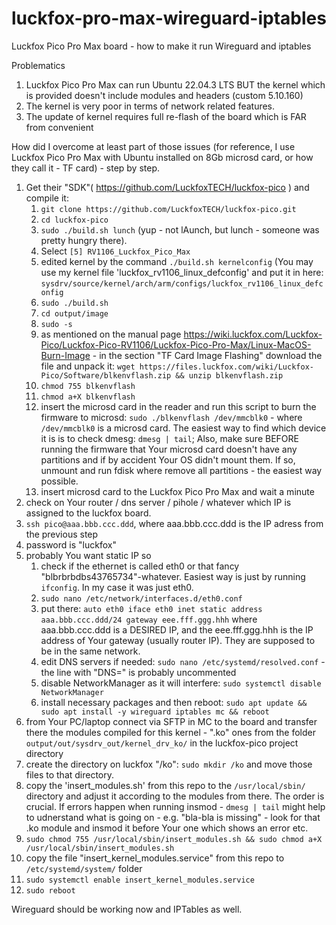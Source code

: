# luckfox-pro-max-wireguard-iptables
Luckfox Pico Pro Max board - how to make it run Wireguard and iptables

Problematics
1. Luckfox Pico Pro Max can run Ubuntu 22.04.3 LTS BUT the kernel which is provided doesn't include modules and headers (custom 5.10.160)
2. The kernel is very poor in terms of network related features.
3. The update of kernel requires full re-flash of the board which is FAR from convenient

How did I overcome at least part of those issues (for reference, I use Luckfox Pico Pro Max with Ubuntu installed on 8Gb microsd card, or how they call it - TF card) - step by step.
1. Get their "SDK"( https://github.com/LuckfoxTECH/luckfox-pico ) and compile it:
   1. `git clone https://github.com/LuckfoxTECH/luckfox-pico.git`
   2. `cd luckfox-pico`
   3. `sudo ./build.sh lunch` (yup - not lAunch, but lunch - someone was pretty hungry there).
   4. Select `[5] RV1106_Luckfox_Pico_Max`
   5. edited kernel by the command `./build.sh kernelconfig` (You may use my kernel file 'luckfox_rv1106_linux_defconfig' and put it in here: `sysdrv/source/kernel/arch/arm/configs/luckfox_rv1106_linux_defconfig`
   6. `sudo ./build.sh`
   7. `cd output/image`
   8. `sudo -s`
   9. as mentioned on the manual page https://wiki.luckfox.com/Luckfox-Pico/Luckfox-Pico-RV1106/Luckfox-Pico-Pro-Max/Linux-MacOS-Burn-Image   - in the section "TF Card Image Flashing" download the file and unpack it: `wget https://files.luckfox.com/wiki/Luckfox-Pico/Software/blkenvflash.zip && unzip blkenvflash.zip`
   10. `chmod 755 blkenvflash`
   11. `chmod a+X blkenvflash`
   12. insert the microsd card in the reader and run this script to burn the firmware to microsd: `sudo ./blkenvflash /dev/mmcblk0` - where `/dev/mmcblk0` is a microsd card. The easiest way to find which device it is is to check dmesg: `dmesg | tail`; Also, make sure BEFORE running the firmware that Your microsd card doesn't have any partitions and if by accident Your OS didn't mount them. If so, unmount and run fdisk where remove all partitions - the easiest way possible.
   13. insert microsd card to the Luckfox Pico Pro Max and wait a minute
2. check on Your router / dns server / pihole / whatever which IP is assigned to the luckfox board.
3. `ssh pico@aaa.bbb.ccc.ddd`, where aaa.bbb.ccc.ddd is the IP adress from the previous step
4. password is "luckfox"
5. probably You want static IP so
   1. check if the ethernet is called eth0 or that fancy "blbrbrbdbs43765734"-whatever. Easiest way is just by running `ifconfig`. In my case it was just eth0.
   2. `sudo nano /etc/network/interfaces.d/eth0.conf`
   3. put there:
`auto eth0
iface eth0 inet static
        address aaa.bbb.ccc.ddd/24
        gateway eee.fff.ggg.hhh`
      where aaa.bbb.ccc.ddd is a DESIRED IP, and the eee.fff.ggg.hhh is the IP address of Your gateway (usually router IP). They are supposed to be in the same network.
   4. edit DNS servers if needed: `sudo nano /etc/systemd/resolved.conf` - the line with "DNS=" is probably uncommented
   5. disable NetworkManager as it will interfere: `sudo systemctl disable NetworkManager`
   6. install necessary packages and then reboot: `sudo apt update && sudo apt install -y wireguard iptables mc && reboot`
6. from Your PC/laptop connect via SFTP in MC to the board and transfer there the modules compiled for this kernel - ".ko" ones from the folder `output/out/sysdrv_out/kernel_drv_ko/` in the luckfox-pico project directory
7. create the directory on luckfox "/ko": `sudo mkdir /ko` and move those files to that directory.
8. copy the 'insert_modules.sh' from this repo to the `/usr/local/sbin/` directory and adjust it according to the modules from there. The order is crucial. If errors happen when running insmod - `dmesg | tail` might help to udnerstand what is going on - e.g. "bla-bla is missing" - look for that .ko module and insmod it before Your one which shows an error etc.
9. `sudo chmod 755 /usr/local/sbin/insert_modules.sh && sudo chmod a+X /usr/local/sbin/insert_modules.sh`
10. copy the file "insert_kernel_modules.service" from this repo to `/etc/systemd/system/` folder
11. `sudo systemctl enable insert_kernel_modules.service`
12. `sudo reboot`

Wireguard should be working now and IPTables as well.
